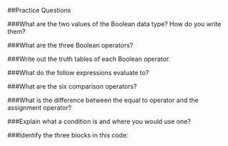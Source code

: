 ##Practice Questions

###What are the two values of the Boolean data type? How do you write them?

###What are the three Boolean operators?

###Write out the truth tables of each Boolean operator.

###What do the follow expressions evaluate to?

###What are the six comparison operators?

###What is the difference between the equal to operator and the assignment operator?

###Explain what a condition is and where you would use one?

###Identify the three blocks in this code:

